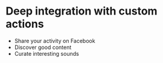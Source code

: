 # Deep integration with custom actions

- Share your activity on Facebook
- Discover good content
- Curate interesting sounds
